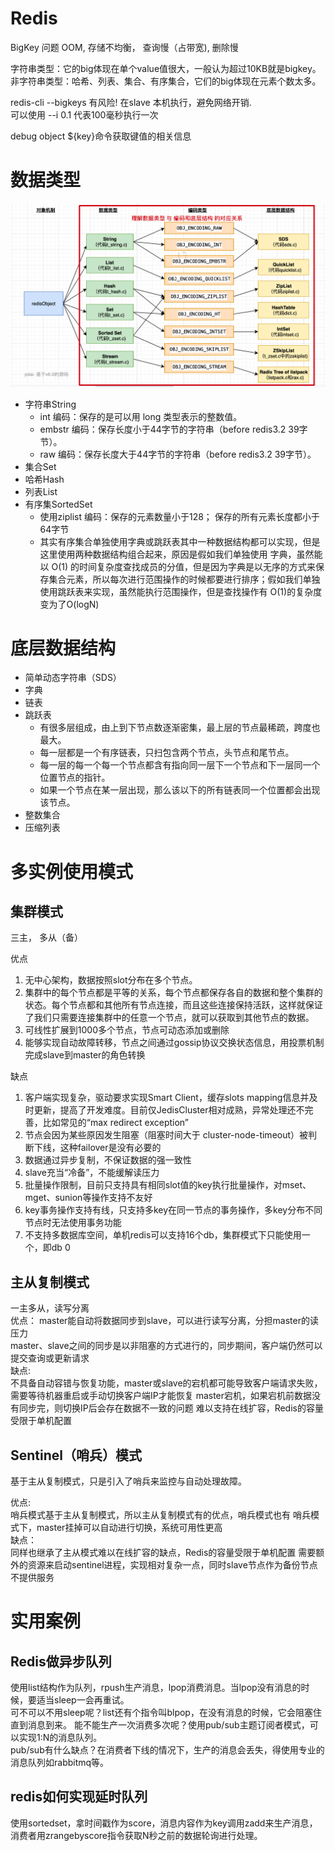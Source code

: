 
# Redis
BigKey 问题
OOM, 存储不均衡， 查询慢（占带宽), 删除慢

字符串类型：它的big体现在单个value值很大，一般认为超过10KB就是bigkey。  
非字符串类型：哈希、列表、集合、有序集合，它们的big体现在元素个数太多。

redis-cli --bigkeys  有风险! 在slave 本机执行，避免网络开销.  
可以使用 --i 0.1 代表100毫秒执行一次  

debug object ${key}命令获取键值的相关信息


# 数据类型
![](img/db_redis_1.png)
+ 字符串String 
    + int 编码：保存的是可以用 long 类型表示的整数值。
    + embstr 编码：保存长度小于44字节的字符串（before redis3.2 39字节）。
    + raw 编码：保存长度大于44字节的字符串（before redis3.2 39字节）。 
+ 集合Set  
+ 哈希Hash  
+ 列表List  
+ 有序集SortedSet    
    + 使用ziplist 编码：保存的元素数量小于128； 保存的所有元素长度都小于64字节    
    + 其实有序集合单独使用字典或跳跃表其中一种数据结构都可以实现，但是这里使用两种数据结构组合起来，原因是假如我们单独使用 字典，虽然能 以 O(1) 的时间复杂度查找成员的分值，但是因为字典是以无序的方式来保存集合元素，所以每次进行范围操作的时候都要进行排序；假如我们单独使用跳跃表来实现，虽然能执行范围操作，但是查找操作有 O(1)的复杂度变为了O(logN)
 
# 底层数据结构
+ 简单动态字符串（SDS）  
+ 字典   
+ 链表  
+ 跳跃表  
    * 有很多层组成，由上到下节点数逐渐密集，最上层的节点最稀疏，跨度也最大。
    * 每一层都是一个有序链表，只扫包含两个节点，头节点和尾节点。
    * 每一层的每一个每一个节点都含有指向同一层下一个节点和下一层同一个位置节点的指针。
    * 如果一个节点在某一层出现，那么该以下的所有链表同一个位置都会出现该节点。
+ 整数集合  
+ 压缩列表  


# 多实例使用模式
## 集群模式
三主， 多从（备）

优点  
1.  无中心架构，数据按照slot分布在多个节点。  
2.  集群中的每个节点都是平等的关系，每个节点都保存各自的数据和整个集群的状态。每个节点都和其他所有节点连接，而且这些连接保持活跃，这样就保证了我们只需要连接集群中的任意一个节点，就可以获取到其他节点的数据。  
3.  可线性扩展到1000多个节点，节点可动态添加或删除  
4.  能够实现自动故障转移，节点之间通过gossip协议交换状态信息，用投票机制完成slave到master的角色转换
   
缺点  
1. 客户端实现复杂，驱动要求实现Smart Client，缓存slots mapping信息并及时更新，提高了开发难度。目前仅JedisCluster相对成熟，异常处理还不完善，比如常见的“max redirect exception”  
2. 节点会因为某些原因发生阻塞（阻塞时间大于 cluster-node-timeout）被判断下线，这种failover是没有必要的  
3. 数据通过异步复制，不保证数据的强一致性  
4. slave充当“冷备”，不能缓解读压力  
5. 批量操作限制，目前只支持具有相同slot值的key执行批量操作，对mset、mget、sunion等操作支持不友好  
6. key事务操作支持有线，只支持多key在同一节点的事务操作，多key分布不同节点时无法使用事务功能  
7. 不支持多数据库空间，单机redis可以支持16个db，集群模式下只能使用一个，即db 0  


## 主从复制模式 
一主多从，读写分离  
优点： 
 master能自动将数据同步到slave，可以进行读写分离，分担master的读压力  
 master、slave之间的同步是以非阻塞的方式进行的，同步期间，客户端仍然可以提交查询或更新请求  
缺点:  
 不具备自动容错与恢复功能，master或slave的宕机都可能导致客户端请求失败，需要等待机器重启或手动切换客户端IP才能恢复
 master宕机，如果宕机前数据没有同步完，则切换IP后会存在数据不一致的问题
 难以支持在线扩容，Redis的容量受限于单机配置

## Sentinel（哨兵）模式
基于主从复制模式，只是引入了哨兵来监控与自动处理故障。

优点:  
 哨兵模式基于主从复制模式，所以主从复制模式有的优点，哨兵模式也有
 哨兵模式下，master挂掉可以自动进行切换，系统可用性更高  
缺点：  
 同样也继承了主从模式难以在线扩容的缺点，Redis的容量受限于单机配置
 需要额外的资源来启动sentinel进程，实现相对复杂一点，同时slave节点作为备份节点不提供服务

# 实用案例
## Redis做异步队列
使用list结构作为队列，rpush生产消息，lpop消费消息。当lpop没有消息的时候，要适当sleep一会再重试。  
可不可以不用sleep呢？list还有个指令叫blpop，在没有消息的时候，它会阻塞住直到消息到来。 
能不能生产一次消费多次呢？使用pub/sub主题订阅者模式，可以实现1:N的消息队列。    
pub/sub有什么缺点？在消费者下线的情况下，生产的消息会丢失，得使用专业的消息队列如rabbitmq等。

## redis如何实现延时队列
使用sortedset，拿时间戳作为score，消息内容作为key调用zadd来生产消息，消费者用zrangebyscore指令获取N秒之前的数据轮询进行处理。  
